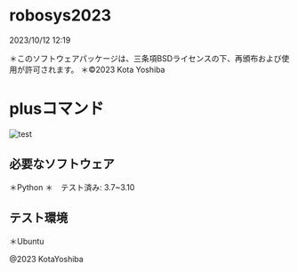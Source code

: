 # robosys2023
2023/10/12 12:19

＊このソフトウェアパッケージは、三条項BSDライセンスの下、再頒布および使用が許可されます。
＊©2023 Kota Yoshiba

# plusコマンド
![test](https://github.com/ishida777/robosys2023/actions/workflows/test.yml/badge.svg)

## 必要なソフトウェア
＊Python
  ＊　テスト済み: 3.7~3.10

## テスト環境
＊Ubuntu

@2023 KotaYoshiba
